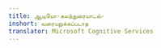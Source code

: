 ```yaml
---
title: ஆடியோ-கலந்துரையாடல்-
inshort: வரையறுக்கப்படாத
translator: Microsoft Cognitive Services
---
```





